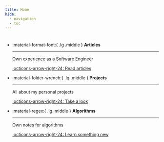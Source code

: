 ```yaml
---
title: Home
hide:
  - navigation
  - toc
---
```


# 

<div class="grid cards" markdown>

-   :material-format-font:{ .lg .middle } __Articles__

    ---

    Own experience as a Software Engineer

    [:octicons-arrow-right-24: Read articles](blog)

-   :material-folder-wrench:{ .lg .middle } __Projects__

    ---

    All about my personal projects

    [:octicons-arrow-right-24: Take a look](projects)

-   :material-regex:{ .lg .middle } __Algorithms__

    ---

    Own notes for algorithms

    [:octicons-arrow-right-24: Learn something new](algorithms)

</div>
